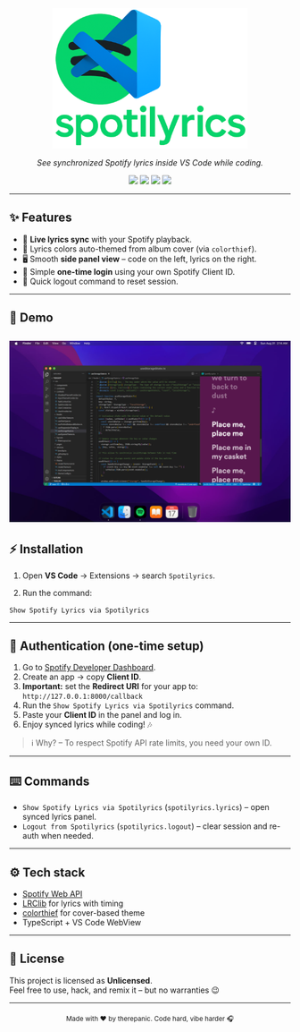 <div align="center">
  <br/>
  <img src="logo.png" width="350" alt="Spotilyrics logo"/>
  <p><i>See synchronized Spotify lyrics inside VS Code while coding.</i></p>
  <p>
    <a href="https://marketplace.visualstudio.com/vscode"><img src="https://img.shields.io/badge/VS%20Code-Extension-blue?style=flat&logo=visualstudiocode" /></a>
    <a href="https://developer.spotify.com/documentation/web-api"><img src="https://img.shields.io/badge/Spotify-API-1DB954?style=flat&logo=spotify" /></a>
    <a href="https://lrclib.net"><img src="https://img.shields.io/badge/Lyrics-LRClib-orange?style=flat" /></a>
    <a href="https://unlicense.org/"><img src="https://img.shields.io/badge/License-Unlicensed-red?style=flat" /></a>
  </p>
</div>

---

## ✨ Features

- 📌 **Live lyrics sync** with your Spotify playback.
- 🎨 Lyrics colors auto-themed from album cover (via `colorthief`).
- 🖥️ Smooth **side panel view** – code on the left, lyrics on the right.
- 🔑 Simple **one-time login** using your own Spotify Client ID.
- 🚪 Quick logout command to reset session.

---

## 📸 Demo

## <img src="demo.png"/>

## ⚡️ Installation

1. Open **VS Code** → Extensions → search `Spotilyrics`.

2. Run the command:

```
Show Spotify Lyrics via Spotilyrics
```

---

## 🔑 Authentication (one-time setup)

1. Go to [Spotify Developer Dashboard](https://developer.spotify.com/dashboard).
2. Create an app → copy **Client ID**.
3. **Important:** set the **Redirect URI** for your app to: `http://127.0.0.1:8000/callback`
4. Run the `Show Spotify Lyrics via Spotilyrics` command.
5. Paste your **Client ID** in the panel and log in.
6. Enjoy synced lyrics while coding! 🎶

> ℹ️ Why? – To respect Spotify API rate limits, you need your own ID.

---

## ⌨️ Commands

- `Show Spotify Lyrics via Spotilyrics` (`spotilyrics.lyrics`) – open synced lyrics panel.
- `Logout from Spotilyrics` (`spotilyrics.logout`) – clear session and re-auth when needed.

---

## ⚙️ Tech stack

- [Spotify Web API](https://developer.spotify.com/documentation/web-api/)
- [LRClib](https://lrclib.net/) for lyrics with timing
- [colorthief](https://lokeshdhakar.com/projects/color-thief/) for cover-based theme
- TypeScript + VS Code WebView

---

## 📜 License

This project is licensed as **Unlicensed**.  
Feel free to use, hack, and remix it – but no warranties 😉

---

<div align="center">
<sub>Made with ❤️ by therepanic. Code hard, vibe harder 🎧</sub>
</div>
